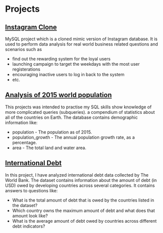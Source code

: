 # Projects

## [Instagram Clone](Instagram%20Clone)
MySQL project which is a cloned mimic version of Instagram database. 
It is used to perform data analysis for real world business related questions and scenarios such as
+ find out the rewarding system for the loyal users
+ launching campaign to target the weekdays with the most user registerations
+ encouraging inactive users to log in back to the system
+ etc. 

## [Analysis of 2015 world population](Analysis%20of%202015%20world%20population)
This projects was intended to practise my SQL skills show knowledge of more complicated queries (subqueries).
a compendium of statistics about all of the countries on Earth. 
The database contains demographic information like:
+ population - The population as of 2015.
+ population_growth - The annual population growth rate, as a percentage.
+ area - The total land and water area.

## [International Debt](International%20Debt)
In this project, I have analyzed international debt data collected by The World Bank. The dataset contains information about the amount of debt (in USD) owed by developing countries across several categories. It contains answers to questions like:
+ What is the total amount of debt that is owed by the countries listed in the dataset? 
+ Which country owns the maximum amount of debt and what does that amount look like? 
+ What is the average amount of debt owed by countries across different debt indicators?
